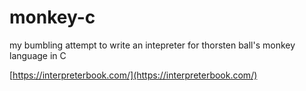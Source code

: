 # monkey-c

my bumbling attempt to write an intepreter for thorsten ball's monkey language in C

[https://interpreterbook.com/](https://interpreterbook.com/)
